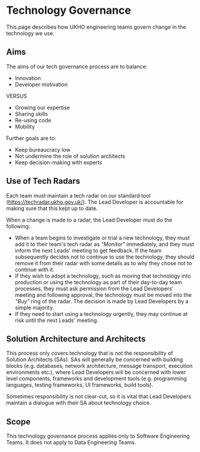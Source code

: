 # Technology Governance

This page describes how UKHO engineering teams govern change in the technology we use.

## Aims

The aims of our tech governance process are to balance:

* Innovation
* Developer motivation

VERSUS

* Growing our expertise
* Sharing skills
* Re-using code
* Mobility

Further goals are to:

* Keep bureaucracy low
* Not undermine the role of solution architects
* Keep decision-making with experts

## Use of Tech Radars

Each team must maintain a tech radar on our standard tool (<https://techradar.ukho.gov.uk/>).  The Lead Developer is accountable for making sure that this kept up to date.

When a change is made to a radar, the Lead Developer must do the following:

* When a team begins to investigate or trial a new technology, they must add it to their team's tech radar as *"Monitor"* immediately, and they must inform the next Leads' meeting to get feedback. If the team subsequently decides not to continue to use the technology, they should remove it from their radar with some details as to why they chose not to continue with it.
* If they wish to adopt a technology, such as moving that technology into production or using the technology as part of their day-to-day team processes, they must ask permission from the Lead Developers' meeting and following approval, the technology must be moved into the *"Buy"* ring of the radar. The decision is made by Lead Developers by a simple majority.
* If they need to start using a technology urgently, they may continue at risk until the next Leads' meeting.

## Solution Architecture and Architects

This process only covers technology that is not the responsibility of Solution Architects (SAs).  SAs will generally be concerned with building blocks (e.g. databases, network architecture, message transport, execution environments etc.), where Lead Developers will be concerned with lower level components, frameworks and development tools (e.g. programming languages, testing frameworks, UI frameworks, build tools).

Sometimes responsibility is not clear-cut, so it is vital that Lead Developers maintain a dialogue with their SA about technology choice.

## Scope

This technology governance process applies only to Software Engineering Teams.  It does not apply to Data Engineering Teams.
